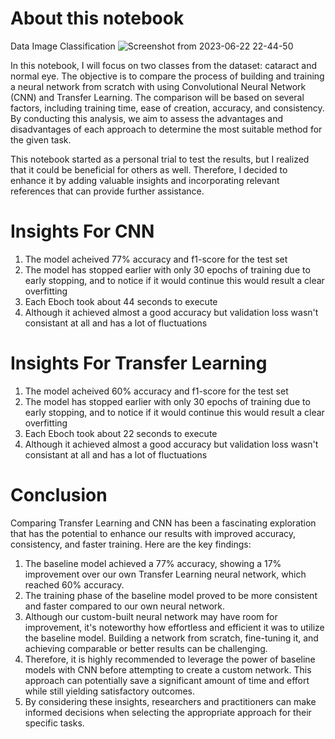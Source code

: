 # About this notebook

Data Image Classification
![Screenshot from 2023-06-22 22-44-50](https://github.com/moonarina/Cataract_And_Normal_Eye_Image_Classification/assets/114307876/e1a9f0a0-fc10-4a7c-a7f4-7b4b65ef240c)

In this notebook, I will focus on two classes from the dataset: cataract and normal eye. The objective is to compare the process of building and training a neural network from scratch with using Convolutional Neural Network (CNN) and Transfer Learning. The comparison will be based on several factors, including training time, ease of creation, accuracy, and consistency. By conducting this analysis, we aim to assess the advantages and disadvantages of each approach to determine the most suitable method for the given task.

This notebook started as a personal trial to test the results, but I realized that it could be beneficial for others as well. Therefore, I decided to enhance it by adding valuable insights and incorporating relevant references that can provide further assistance.

# Insights For CNN

1. The model acheived 77% accuracy and f1-score for the test set
2. The model has stopped earlier with only 30 epochs of training due to early stopping, and to notice if it would continue this would result a clear overfitting
3. Each Eboch took about 44 seconds to execute
4. Although it achieved almost a good accuracy but validation loss wasn't consistant at all and has a lot of fluctuations

# Insights For Transfer Learning

1. The model acheived 60% accuracy and f1-score for the test set
2. The model has stopped earlier with only 30 epochs of training due to early stopping, and to notice if it would continue this would result a clear overfitting
3. Each Eboch took about 22 seconds to execute
4. Although it achieved almost a good accuracy but validation loss wasn't consistant at all and has a lot of fluctuations

# Conclusion

Comparing Transfer Learning and CNN has been a fascinating exploration that has the potential to enhance our results with improved accuracy, consistency, and faster training. Here are the key findings:
1. The baseline model achieved a 77% accuracy, showing a 17% improvement over our own Transfer Learning neural network, which reached 60% accuracy.
2. The training phase of the baseline model proved to be more consistent and faster compared to our own neural network.
3. Although our custom-built neural network may have room for improvement, it's noteworthy how effortless and efficient it was to utilize the baseline model. Building a network from scratch, fine-tuning it, and achieving comparable or better results can be challenging.
4. Therefore, it is highly recommended to leverage the power of baseline models with CNN before attempting to create a custom network. This approach can potentially save a significant amount of time and effort while still yielding satisfactory outcomes.
5. By considering these insights, researchers and practitioners can make informed decisions when selecting the appropriate approach for their specific tasks.
